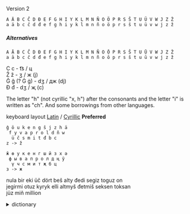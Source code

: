 Version 2

`A Ä B C Č D Đ E F G H I Y K L M N Ñ O Ö P R S Š T U Ü V W J Z Ž`  
`a ä b c č d đ e f g h i y k l m n ñ o ö p r s š t u ü v w j z ž`

##### Alternatives

`A Ā B C Č D Đ E F G H I Y K L M N Ñ O Ō P R S Š T U Ū V W J Z Ž`  
`a ā b c č d đ e f g h i y k l m n ñ o ō p r s š t u ū v w j z ž`

С с - t͡s / ц  
Ž ž - ʒ / ж  (j)  
Ĝ ĝ (? Ġ ġ) - dʒ / дж (dj)  
Đ đ - dʒ / җ (c)  

The letter "h" (not cyrillic "х, һ") after the consonants and the letter "i" is written as "ch". And some borrowings from other languages.

keyboard layout [Latin](https://raw.githubusercontent.com/2k1dmg/cta/main/Barsilian/bars_kl73.klc) / [Cyrillic](https://raw.githubusercontent.com/2k1dmg/cta/main/Barsilian/bars_ckl72.klc) **Preferred** 
```
ĝ ö u k e n g š j z h ä
 f y v a p r o l d ñ w
  ü č s m i t đ b c
z -> ž
```
```
ӂ ө у к е н г ш й з х ә
 ф ы в а п р о л д ң ў 
  ү ч с м и т җ б ц
з -> ж
```

nula bir eki üč dört beš alty đedi segiz toguz on  
jegirmi otuz kyryk elli altmyš đetmiš seksen toksan  
jüz miñ million

<details> 
  <summary>dictionary</summary>

princip - principle  
funkcion - function  
evolucion (_read_ evolücion) - evolution  
technoloĝi/teknoloĝi - technology  
ekoloĝi - ecology  
aždaha - dragon

official - official  
ceremoni - ceremony

сhronoloĝi - chronology  
architektur - architecture

illusion (_read_ illüzion) - illusion
	
</details>

